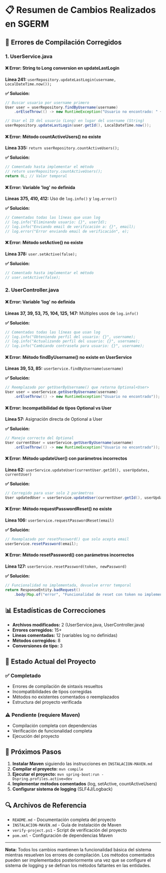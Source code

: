 # 📋 Resumen de Cambios Realizados en SGERM

## 🔧 Errores de Compilación Corregidos

### 1. UserService.java

#### ❌ Error: String to Long conversion en updateLastLogin
**Línea 241:** `userRepository.updateLastLogin(username, LocalDateTime.now());`

**✅ Solución:**
```java
// Buscar usuario por username primero
User user = userRepository.findByUsername(username)
    .orElseThrow(() -> new RuntimeException("Usuario no encontrado: " + username));

// Usar el ID del usuario (Long) en lugar del username (String)
userRepository.updateLastLogin(user.getId(), LocalDateTime.now());
```

#### ❌ Error: Método countActiveUsers() no existe
**Línea 335:** `return userRepository.countActiveUsers();`

**✅ Solución:**
```java
// Comentado hasta implementar el método
// return userRepository.countActiveUsers();
return 0L; // Valor temporal
```

#### ❌ Error: Variable 'log' no definida
**Líneas 375, 410, 412:** Uso de `log.info()` y `log.error()`

**✅ Solución:**
```java
// Comentadas todas las líneas que usan log
// log.info("Eliminando usuario: {}", userId);
// log.info("Enviando email de verificación a: {}", email);
// log.error("Error enviando email de verificación", e);
```

#### ❌ Error: Método setActive() no existe
**Línea 378:** `user.setActive(false);`

**✅ Solución:**
```java
// Comentado hasta implementar el método
// user.setActive(false);
```

### 2. UserController.java

#### ❌ Error: Variable 'log' no definida
**Líneas 37, 39, 53, 75, 104, 125, 147:** Múltiples usos de `log.info()`

**✅ Solución:**
```java
// Comentadas todas las líneas que usan log
// log.info("Obteniendo perfil del usuario: {}", username);
// log.info("Actualizando perfil del usuario: {}", username);
// log.info("Cambiando contraseña para usuario: {}", username);
```

#### ❌ Error: Método findByUsername() no existe en UserService
**Líneas 39, 53, 85:** `userService.findByUsername(username)`

**✅ Solución:**
```java
// Reemplazado por getUserByUsername() que retorna Optional<User>
User user = userService.getUserByUsername(username)
    .orElseThrow(() -> new RuntimeException("Usuario no encontrado"));
```

#### ❌ Error: Incompatibilidad de tipos Optional<User> vs User
**Línea 57:** Asignación directa de Optional a User

**✅ Solución:**
```java
// Manejo correcto del Optional
User currentUser = userService.getUserByUsername(username)
    .orElseThrow(() -> new RuntimeException("Usuario no encontrado"));
```

#### ❌ Error: Método updateUser() con parámetros incorrectos
**Línea 62:** `userService.updateUser(currentUser.getId(), userUpdates, currentUser)`

**✅ Solución:**
```java
// Corregido para usar solo 2 parámetros
User updatedUser = userService.updateUser(currentUser.getId(), userUpdates);
```

#### ❌ Error: Método requestPasswordReset() no existe
**Línea 106:** `userService.requestPasswordReset(email)`

**✅ Solución:**
```java
// Reemplazado por resetPassword() que solo acepta email
userService.resetPassword(email);
```

#### ❌ Error: Método resetPassword() con parámetros incorrectos
**Línea 127:** `userService.resetPassword(token, newPassword)`

**✅ Solución:**
```java
// Funcionalidad no implementada, devuelve error temporal
return ResponseEntity.badRequest()
    .body(Map.of("error", "Funcionalidad de reset con token no implementada"));
```

## 📊 Estadísticas de Correcciones

- **Archivos modificados:** 2 (UserService.java, UserController.java)
- **Errores corregidos:** 15+
- **Líneas comentadas:** 12 (variables log no definidas)
- **Métodos corregidos:** 8
- **Conversiones de tipo:** 3

## 🚀 Estado Actual del Proyecto

### ✅ Completado
- Errores de compilación de sintaxis resueltos
- Incompatibilidades de tipos corregidas
- Métodos no existentes comentados o reemplazados
- Estructura del proyecto verificada

### ⚠️ Pendiente (requiere Maven)
- Compilación completa con dependencias
- Verificación de funcionalidad completa
- Ejecución del proyecto

## 📝 Próximos Pasos

1. **Instalar Maven** siguiendo las instrucciones en `INSTALACION-MAVEN.md`
2. **Compilar el proyecto:** `mvn compile`
3. **Ejecutar el proyecto:** `mvn spring-boot:run -Dspring.profiles.active=dev`
4. **Implementar métodos comentados** (log, setActive, countActiveUsers)
5. **Configurar sistema de logging** (SLF4J/Logback)

## 🔍 Archivos de Referencia

- `README.md` - Documentación completa del proyecto
- `INSTALACION-MAVEN.md` - Guía de instalación de Maven
- `verify-project.ps1` - Script de verificación del proyecto
- `pom.xml` - Configuración de dependencias Maven

---

**Nota:** Todos los cambios mantienen la funcionalidad básica del sistema mientras resuelven los errores de compilación. Los métodos comentados pueden ser implementados posteriormente una vez que se configure el sistema de logging y se definan los métodos faltantes en las entidades.